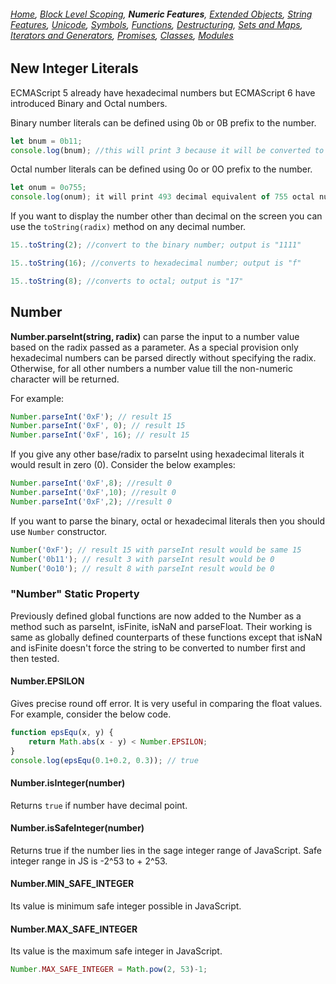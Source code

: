 ###### *[Home](https://tashbalrai.github.io)*, [Block Level Scoping](https://tashbalrai.github.io/es2017/index.html), **Numeric Features**, [Extended Objects](https://tashbalrai.github.io/es2017/object.html), [String Features](https://tashbalrai.github.io/es2017/string.html), [Unicode](https://tashbalrai.github.io/es2017/unicode.html), [Symbols](https://tashbalrai.github.io/es2017/symbols.html), [Functions](https://tashbalrai.github.io/es2017/functions.html), [Destructuring](https://tashbalrai.github.io/es2017/destructuring.html), [Sets and Maps](https://tashbalrai.github.io/es2017/setsmaps.html), [Iterators and Generators](https://tashbalrai.github.io/es2017/iterators.html), [Promises](https://tashbalrai.github.io/es2017/promises.html), [Classes](https://tashbalrai.github.io/es2017/classes.html), [Modules](https://tashbalrai.github.io/es2017/modules.html)

## New Integer Literals
ECMAScript 5 already have hexadecimal numbers but ECMAScript 6 have introduced Binary and Octal numbers. 

Binary number literals can be defined using 0b or 0B prefix to the number. 
```javascript
let bnum = 0b11;
console.log(bnum); //this will print 3 because it will be converted to decimal before rendering on the screen.
```

Octal number literals can be defined using 0o or 0O prefix to the number.
```javascript
let onum = 0o755;
console.log(onum); it will print 493 decimal equivalent of 755 octal number
```

If you want to display the number other than decimal on the screen you can use the ```toString(radix)``` method on any decimal number.
```javascript
15..toString(2); //convert to the binary number; output is "1111"

15..toString(16); //converts to hexadecimal number; output is "f"

15..toString(8); //converts to octal; output is "17"
```

## Number
**Number.parseInt(string, radix)** can parse the input to a number value based on the radix passed as a parameter. As a special provision only hexadecimal numbers can be parsed directly without specifying the radix. Otherwise, for all other numbers a number value till the non-numeric character will be returned.

For example:
```javascript
Number.parseInt('0xF'); // result 15
Number.parseInt('0xF', 0); // result 15
Number.parseInt('0xF', 16); // result 15
```

If you give any other base/radix to parseInt using hexadecimal literals it would result in zero (0). Consider the below examples:
```javascript
Number.parseInt('0xF',8); //result 0
Number.parseInt('0xF',10); //result 0
Number.parseInt('0xF',2); //result 0
```

If you want to parse the binary, octal or hexadecimal literals then you should use ```Number``` constructor.
```javascript
Number('0xF'); // result 15 with parseInt result would be same 15
Number('0b11'); // result 3 with parseInt result would be 0
Number('0o10'); // result 8 with parseInt result would be 0
```

### "Number" Static Property
Previously defined global functions are now added to the Number as a method such as parseInt, isFinite, isNaN and parseFloat. Their working is same as globally defined counterparts of these functions except that isNaN and isFinite doesn't force the string to be converted to number first and then tested.

#### Number.EPSILON
Gives precise round off error. It is very useful in comparing the float values. For example, consider the below code.

```javascript
function epsEqu(x, y) {
    return Math.abs(x - y) < Number.EPSILON;
}
console.log(epsEqu(0.1+0.2, 0.3)); // true
```

#### Number.isInteger(number)
Returns ```true``` if number have decimal point.

#### Number.isSafeInteger(number)
Returns true if the number lies in the sage integer range of JavaScript. Safe integer range in JS is -2^53 to + 2^53.

#### Number.MIN_SAFE_INTEGER
Its value is minimum safe integer possible in JavaScript.

#### Number.MAX_SAFE_INTEGER
Its value is the maximum safe integer in JavaScript.
```javascript
Number.MAX_SAFE_INTEGER = Math.pow(2, 53)-1;
```
